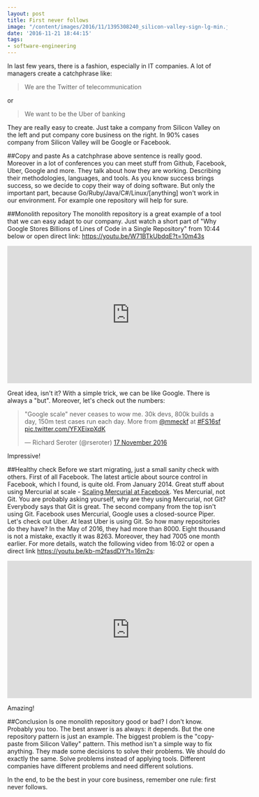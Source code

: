 ```yaml
---
layout: post
title: First never follows
image: "/content/images/2016/11/1395308240_silicon-valley-sign-lg-min.jpg"
date: '2016-11-21 18:44:15'
tags:
- software-engineering
---
```


In last few years, there is a fashion, especially in IT companies. A lot of managers create a catchphrase like:
> We are the Twitter of telecommunication

or
> We want to be the Uber of banking

They are really easy to create. Just take a company from Silicon Valley on the left and put company core business on the right.
In 90% cases company from Silicon Valley will be Google or Facebook. 

##Copy and paste
As a catchphrase above sentence is really good. Moreover in a lot of conferences you can meet stuff from Github, Facebook, Uber, Google and more. They talk about how they are working. Describing their methodologies, languages, and tools.
As you know success brings success, so we decide to copy their way of doing software. But only the important part, because Go/Ruby/Java/C#/Linux/[anything] won't work in our environment. For example one repository will help for sure.

##Monolith repository
The monolith repository is a great example of a tool that we can easy adapt to our company. Just watch a short part of "Why Google Stores Billions of Lines of Code in a Single Repository" from 10:44 below or open direct link: https://youtu.be/W71BTkUbdqE?t=10m43s
<iframe width="560" height="315" src="https://www.youtube.com/embed/W71BTkUbdqE" frameborder="0" style="margin: 0 auto;display: block;" allowfullscreen></iframe>

Great idea, isn't it? With a simple trick, we can be like Google. There is always a "but". Moreover, let's check out the numbers:
<blockquote class="twitter-tweet tw-align-center" data-lang="en-gb"><p lang="en" dir="ltr">&quot;Google scale&quot; never ceases to wow me. 30k devs, 800k builds a day, 150m test cases run each day. More from <a href="https://twitter.com/mmeckf">@mmeckf</a> at <a href="https://twitter.com/hashtag/FS16sf?src=hash">#FS16sf</a> <a href="https://t.co/YFXEixpXdK">pic.twitter.com/YFXEixpXdK</a></p>&mdash; Richard Seroter (@rseroter) <a href="https://twitter.com/rseroter/status/799320898645868544">17 November 2016</a></blockquote>
<script async src="//platform.twitter.com/widgets.js" charset="utf-8"></script>

Impressive!

##Healthy check
Before we start migrating, just a small sanity check with others. First of all Facebook. The latest article about source control in Facebook, which I found, is quite old. From January 2014. Great stuff about using Mercurial at scale - [Scaling Mercurial at Facebook](https://code.facebook.com/posts/218678814984400/scaling-mercurial-at-facebook/). Yes Mercurial, not Git. You are probably asking yourself, why are they using Mercurial, not Git? Everybody says that Git is great. The second company from the top isn't using Git. Facebook uses Mercurial, Google uses a closed-source Piper. Let's check out Uber. 
At least Uber is using Git. So how many repositories do they have? In the May of 2016, they had more than 8000. Eight thousand is not a mistake, exactly it was 8263. Moreover, they had 7005 one month earlier. For more details, watch the following video from 16:02 or open a direct link https://youtu.be/kb-m2fasdDY?t=16m2s:
<iframe width="560" height="315" src="https://www.youtube.com/embed/kb-m2fasdDY" style="margin: 0 auto;display: block;" frameborder="0" allowfullscreen ></iframe>


Amazing!

##Conclusion
Is one monolith repository good or bad? I don't know. Probably you too. The best answer is as always: it depends. But the one repository pattern is just an example. 
The biggest problem is the "copy-paste from Silicon Valley" pattern. This method isn't a simple way to fix anything. They made some decisions to solve their problems. 
We should do exactly the same. Solve problems instead of applying tools. Different companies have different problems and need different solutions.

In the end, to be the best in your core business, remember one rule: first never follows.
